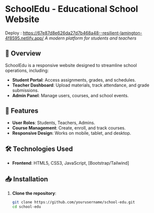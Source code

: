 # SchoolEdu - Educational School Website

Deploy : https://67e87d8e626da27d7b468a48--resilient-lamington-4f8595.netlify.app/
*A modern platform for students and teachers*

## 📌 Overview
SchoolEdu is a responsive website designed to streamline school operations, including:
- **Student Portal**: Access assignments, grades, and schedules.
- **Teacher Dashboard**: Upload materials, track attendance, and grade submissions.
- **Admin Panel**: Manage users, courses, and school events.

## 🚀 Features
- **User Roles**: Students, Teachers, Admins.
- **Course Management**: Create, enroll, and track courses.
- **Responsive Design**: Works on mobile, tablet, and desktop.

## 🛠️ Technologies Used
- **Frontend**: HTML5, CSS3, JavaScript, [Bootstrap/Tailwind]

## 📥 Installation
1. **Clone the repository**:
   ```bash
   git clone https://github.com/yourusername/school-edu.git
   cd school-edu
